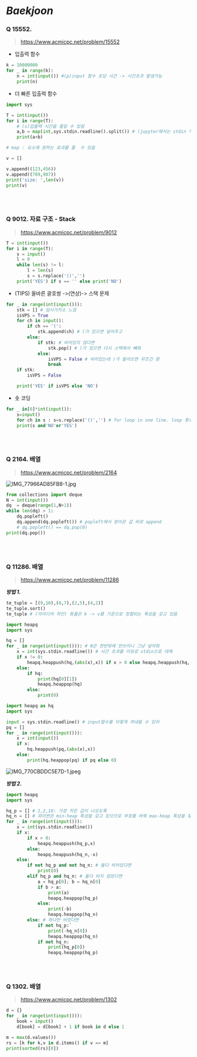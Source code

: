 # ***Baekjoon***

### Q 15552.
> https://www.acmicpc.net/problem/15552 <br>

* 입출력 함수


```python
k = 10000000
for _ in range(k): 
    n = int(input()) #(p)input 함수 로딩 시간 -> 시간초과 발생가능
    print(n)
```

* 더 빠른 입출력 함수


```python
import sys

T = int(input())
for i in range(T): 
    # (s)입출력 시간을 줄일 수 있음 
    a,b = map(int,sys.stdin.readline().split()) # (jupyter에서는 stdin 작동 X)
    print(a+b)

# map : 요소에 원하는 효과를 줄  수 있음
```


```python
v = []

v.append((123,456))
v.append((789,987))
print('size: ',len(v))
print(v)
```

<br></br>
### Q 9012. 자료 구조 - Stack
> https://www.acmicpc.net/problem/9012 <br>


```python
T = int(input())
for i in range(T):
    s = input()
    l = 0
    while len(s) != l:
        l = len(s)
        s = s.replace('()','')    
    print('YES') if s == '' else print('NO')
```

- (TIPS) 올바른 괄호쌍 ->(연상)-> 스택 문제


```python
for _ in range(int(input())):
    stk = [] # 임시거치소 느낌
    isVPS = True
    for ch in input():
        if ch == '(':
            stk.append(ch) # (가 있으면 넣어주고 
        else:
            if stk: # 비어있지 않다면 
                stk.pop() # )가 있으면 다시 스택에서 빼줘
            else:
                isVPS = False # 비어있는데 )가 들어오면 무조건 꽝
                break
    if stk:
        isVPS = False

    print('YES' if isVPS else 'NO')
```

* 숏 코딩


```python
for _ in[0]*int(input()):
    s=input()
    for ch in s : s=s.replace('()','') # for loop in one line. loop 횟수는 넉넉히 len(s)만큼
    print(s and'NO'or'YES')
```

<br></br>
### Q 2164. 배열
> https://www.acmicpc.net/problem/2164 <br>

![IMG_77966AD85FB8-1.jpg](attachment:fd9ef31b-669e-490f-9528-626303cdd527.jpg)


```python
from collections import deque
N = int(input())
dq  = deque(range(1,N+1))
while len(dq) > 1: 
    dq.popleft()
    dq.append(dq.popleft()) # popleft에서 받아온 값 바로 append
    # dq.popleft() == dq.pop(0)
print(dq.pop())
```

<br></br>
### Q 11286. 배열
> https://www.acmicpc.net/problem/11286 <br>

***방법 1.***


```python
te_tuple = [(9,10),(8,7),(2,5),(4,2)]
te_tuple.sort()
te_tuple # (아이디어 착안) 튜플은 k -> v를 기준으로 정렬되는 특성을 갖고 있음
```


```python
import heapq
import sys

hq = []
for _ in range(int(input())): # N은 한번밖에 안쓰이니 그냥 넣어줘
    x = int(sys.stdin.readline()) # 시간 초과를 이유로 stdin으로 대체
    if x != 0:
        heapq.heappush(hq,(abs(x),x)) if x > 0 else heapq.heappush(hq,(abs(x),x))
    else:
        if hq:
            print(hq[0][1])
            heapq.heappop(hq) 
        else:
            print(0)
```


```python
import heapq as hq
import sys

input = sys.stdin.readline() # input함수를 이렇게 꺼내쓸 수 있어 
pq = []
for _ in range(int(input())):
    x = int(input())
    if x:
        hq.heappush(pq,(abs(x),x))
    else:
        print(hq.heappop(pq) if pq else 0)
```

![IMG_770CBDDC5E7D-1.jpeg](attachment:8b7b6b78-ee91-46be-b955-4f9c603961c8.jpeg)

***방법 2.***


```python
import heapq 
import sys

hq_p = [] # 1,2,10: 가장 작은 값이 나오도록
hq_n = [] # 파이썬은 min-heap 특성을 갖고 있으므로 부호를 바꿔 max-heap 특성을 찾도록 한다 -1,-5,-20: 절대값이 가장 작은 수를 음수화
for _ in range(int(input())):
    x = int(sys.stdin.readline())
    if x:
        if x > 0:
            heapq.heappush(hq_p,x)
        else:
            heapq.heappush(hq_n,-x)
    else:
        if not hq_p and not hq_n: # 둘다 비어있다면
            print(0)
        elif hq_p and hq_n: # 둘다 비지 않았다면
            a = hq_p[0]; b = hq_n[0]
            if b > a:
                print(a)
                heapq.heappop(hq_p)
            else:
                print(-b)
                heapq.heappop(hq_n)
        else: # 하나만 비었다면
            if not hq_p:`
                print(-hq_n[0])
                heapq.heappop(hq_n)
            if not hq_n:
                print(hq_p[0])
                heapq.heappop(hq_p)
```

<br></br>
### Q 1302. 배열
> https://www.acmicpc.net/problem/1302 <br>


```python
d = {}
for _ in range(int(input())):
    book = input()
    d[book] = d[book] + 1 if book in d else 1

m = max(d.values())
rs = [k for k,v in d.items() if v == m]
print(sorted(rs)[0])
```


```python

```

